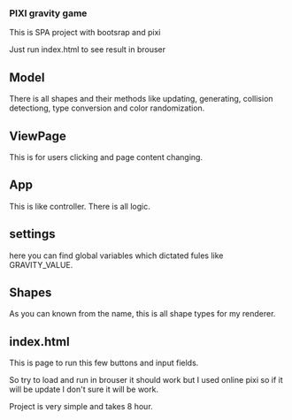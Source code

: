 ### PIXI gravity game ###

This is SPA project with bootsrap and pixi

Just run index.html to see result in brouser

## Model ##
There is all shapes and their methods like updating, generating, collision detectiong, type conversion and color randomization.

## ViewPage ##
This is for users clicking and page content changing.

## App ##
This is like controller. There is all logic.

## settings ##
here you can find global variables which dictated fules like GRAVITY_VALUE.

## Shapes ##
As you can known from the name, this is all shape types for my renderer.

## index.html ##
This is page to run this few buttons and input fields.

So try to load and run in brouser it should work but I used online pixi so if it will be update I don't sure it will be work.

Project is very simple and takes 8 hour.
